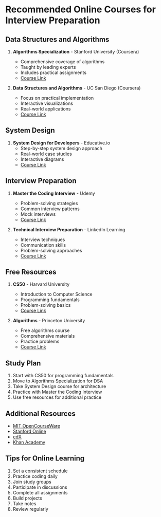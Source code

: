 # Recommended Online Courses for Interview Preparation

## Data Structures and Algorithms
1. **Algorithms Specialization** - Stanford University (Coursera)
   - Comprehensive coverage of algorithms
   - Taught by leading experts
   - Includes practical assignments
   - [Course Link](https://www.coursera.org/specializations/algorithms)

2. **Data Structures and Algorithms** - UC San Diego (Coursera)
   - Focus on practical implementation
   - Interactive visualizations
   - Real-world applications
   - [Course Link](https://www.coursera.org/specializations/data-structures-algorithms)

## System Design
1. **System Design for Developers** - Educative.io
   - Step-by-step system design approach
   - Real-world case studies
   - Interactive diagrams
   - [Course Link](https://www.educative.io/courses/grokking-the-system-design-interview)

## Interview Preparation
1. **Master the Coding Interview** - Udemy
   - Problem-solving strategies
   - Common interview patterns
   - Mock interviews
   - [Course Link](https://www.udemy.com/course/master-the-coding-interview-data-structures-algorithms/)

2. **Technical Interview Preparation** - LinkedIn Learning
   - Interview techniques
   - Communication skills
   - Problem-solving approaches
   - [Course Link](https://www.linkedin.com/learning/paths/become-a-software-developer)

## Free Resources
1. **CS50** - Harvard University
   - Introduction to Computer Science
   - Programming fundamentals
   - Problem-solving basics
   - [Course Link](https://cs50.harvard.edu/)

2. **Algorithms** - Princeton University
   - Free algorithms course
   - Comprehensive materials
   - Practice problems
   - [Course Link](https://www.coursera.org/learn/algorithms-part1)

## Study Plan
1. Start with CS50 for programming fundamentals
2. Move to Algorithms Specialization for DSA
3. Take System Design course for architecture
4. Practice with Master the Coding Interview
5. Use free resources for additional practice

## Additional Resources
- [MIT OpenCourseWare](https://ocw.mit.edu/)
- [Stanford Online](https://online.stanford.edu/)
- [edX](https://www.edx.org/)
- [Khan Academy](https://www.khanacademy.org/)

## Tips for Online Learning
1. Set a consistent schedule
2. Practice coding daily
3. Join study groups
4. Participate in discussions
5. Complete all assignments
6. Build projects
7. Take notes
8. Review regularly 